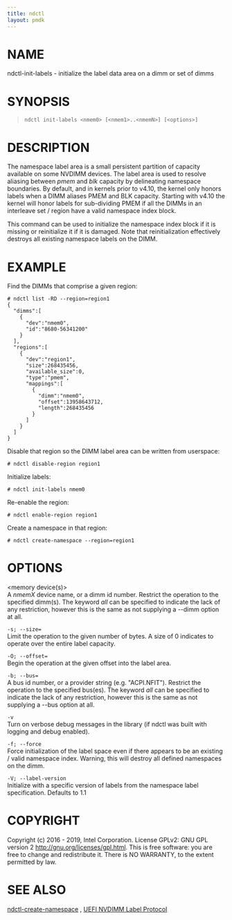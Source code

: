 ```yaml
---
title: ndctl
layout: pmdk
---
```


NAME
====

ndctl-init-labels - initialize the label data area on a dimm or set of
dimms

SYNOPSIS
========

>     ndctl init-labels <nmem0> [<nmem1>..<nmemN>] [<options>]

DESCRIPTION
===========

The namespace label area is a small persistent partition of capacity
available on some NVDIMM devices. The label area is used to resolve
aliasing between *pmem* and *blk* capacity by delineating namespace
boundaries. By default, and in kernels prior to v4.10, the kernel only
honors labels when a DIMM aliases PMEM and BLK capacity. Starting with
v4.10 the kernel will honor labels for sub-dividing PMEM if all the
DIMMs in an interleave set / region have a valid namespace index block.

This command can be used to initialize the namespace index block if it
is missing or reinitialize it if it is damaged. Note that
reinitialization effectively destroys all existing namespace labels on
the DIMM.

EXAMPLE
=======

Find the DIMMs that comprise a given region:

    # ndctl list -RD --region=region1
    {
      "dimms":[
        {
          "dev":"nmem0",
          "id":"8680-56341200"
        }
      ],
      "regions":[
        {
          "dev":"region1",
          "size":268435456,
          "available_size":0,
          "type":"pmem",
          "mappings":[
            {
              "dimm":"nmem0",
              "offset":13958643712,
              "length":268435456
            }
          ]
        }
      ]
    }

Disable that region so the DIMM label area can be written from
userspace:

    # ndctl disable-region region1

Initialize labels:

    # ndctl init-labels nmem0

Re-enable the region:

    # ndctl enable-region region1

Create a namespace in that region:

    # ndctl create-namespace --region=region1

OPTIONS
=======

\<memory device(s)\>  
A *nmemX* device name, or a dimm id number. Restrict the operation to
the specified dimm(s). The keyword *all* can be specified to indicate
the lack of any restriction, however this is the same as not supplying a
--dimm option at all.

`-s; --size=`  
Limit the operation to the given number of bytes. A size of 0 indicates
to operate over the entire label capacity.

`-O; --offset=`  
Begin the operation at the given offset into the label area.

`-b; --bus=`  
A bus id number, or a provider string (e.g. "ACPI.NFIT"). Restrict the
operation to the specified bus(es). The keyword *all* can be specified
to indicate the lack of any restriction, however this is the same as not
supplying a --bus option at all.

`-v`  
Turn on verbose debug messages in the library (if ndctl was built with
logging and debug enabled).

`-f; --force`  
Force initialization of the label space even if there appears to be an
existing / valid namespace index. Warning, this will destroy all defined
namespaces on the dimm.

`-V; --label-version`  
Initialize with a specific version of labels from the namespace label
specification. Defaults to 1.1

COPYRIGHT
=========

Copyright (c) 2016 - 2019, Intel Corporation. License GPLv2: GNU GPL
version 2 <http://gnu.org/licenses/gpl.html>. This is free software: you
are free to change and redistribute it. There is NO WARRANTY, to the
extent permitted by law.

SEE ALSO
========

[ndctl-create-namespace](ndctl-create-namespace.md) , [UEFI NVDIMM Label
Protocol](http://www.uefi.org/sites/default/files/resources/UEFI_Spec_2_7.pdf)
